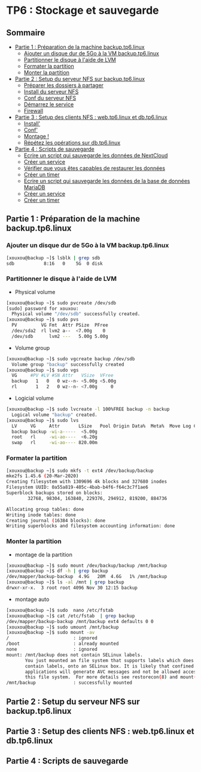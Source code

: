 # TP6 : Stockage et sauvegarde

## Sommaire

- [Partie 1 : Préparation de la machine backup.tp6.linux](#p1)
    - [Ajouter un disque dur de 5Go à la VM backup.tp6.linux](#p1.1)
    - [Partitionner le disque à l'aide de LVM](#p1.2)
    - [Formater la partition](#p1.3)
    - [Monter la partition](#p1.4)
- [Partie 2 : Setup du serveur NFS sur backup.tp6.linux](#p2)
    - [Préparer les dossiers à partager](#p2.1)
    - [Install du serveur NFS](#p2.2)
    - [Conf du serveur NFS](#p2.3)
    - [Démarrez le service](#2.4)
    - [Firewall](#p2.5)
- [Partie 3 : Setup des clients NFS : web.tp6.linux et db.tp6.linux](#p3)
    - [Install'](#p3.1)
    - [Conf'](#p3.2)
    - [Montage !](#p3.3)
    - [Répétez les opérations sur db.tp6.linux](#p3.4)
- [Partie 4 : Scripts de sauvegarde](#p4)
    - [Ecrire un script qui sauvegarde les données de NextCloud](#p4.1)
    - [Créer un service](#p4.2)
    - [Vérifier que vous êtes capables de restaurer les données](#p4.3)
    - [Créer un timer](#p4.4)
    - [Ecrire un script qui sauvegarde les données de la base de données MariaDB](#p4.5)
    - [Créer un service](#p4.6)
    - [Créer un timer](#p4.7)

## Partie 1 : Préparation de la machine backup.tp6.linux <a name="p1"></a>

### Ajouter un disque dur de 5Go à la VM backup.tp6.linux <a name="p1.1"></a>

```bash
[xouxou@backup ~]$ lsblk | grep sdb
sdb           8:16   0    5G  0 disk
```

### Partitionner le disque à l'aide de LVM <a name="p1.2"></a>

- Physical volume
```bash
[xouxou@backup ~]$ sudo pvcreate /dev/sdb
[sudo] password for xouxou:
  Physical volume "/dev/sdb" successfully created.
[xouxou@backup ~]$ sudo pvs
  PV         VG Fmt  Attr PSize  PFree
  /dev/sda2  rl lvm2 a--  <7.00g    0
  /dev/sdb      lvm2 ---   5.00g 5.00g
```
- Volume group
```bash
[xouxou@backup ~]$ sudo vgcreate backup /dev/sdb
  Volume group "backup" successfully created
[xouxou@backup ~]$ sudo vgs
  VG     #PV #LV #SN Attr   VSize  VFree
  backup   1   0   0 wz--n- <5.00g <5.00g
  rl       1   2   0 wz--n- <7.00g     0
```
- Logicial volume
```bash
[xouxou@backup ~]$ sudo lvcreate -l 100%FREE backup -n backup
  Logical volume "backup" created.
[xouxou@backup ~]$ sudo lvs
  LV     VG     Attr       LSize   Pool Origin Data%  Meta%  Move Log Cpy%Sync Convert
  backup backup -wi-a-----  <5.00g
  root   rl     -wi-ao----  <6.20g
  swap   rl     -wi-ao---- 820.00m
```

### Formater la partition <a name="p1.3"></a>

```bash
[xouxou@backup ~]$ sudo mkfs -t ext4 /dev/backup/backup
mke2fs 1.45.6 (20-Mar-2020)
Creating filesystem with 1309696 4k blocks and 327680 inodes
Filesystem UUID: 0a55a819-405c-4bab-b4f6-f64c3c7f1ae6
Superblock backups stored on blocks:
        32768, 98304, 163840, 229376, 294912, 819200, 884736

Allocating group tables: done
Writing inode tables: done
Creating journal (16384 blocks): done
Writing superblocks and filesystem accounting information: done
```

### Monter la partition <a name="p1.4"></a>

- montage de la partition
```bash
[xouxou@backup ~]$ sudo mount /dev/backup/backup /mnt/backup
[xouxou@backup ~]$ df -h | grep backup
/dev/mapper/backup-backup  4.9G   20M  4.6G   1% /mnt/backup
[xouxou@backup ~]$ ls -al /mnt | grep backup
drwxr-xr-x.  3 root root 4096 Nov 30 12:15 backup
```
- montage auto
```bash
[xouxou@backup ~]$ sudo  nano /etc/fstab
[xouxou@backup ~]$ cat /etc/fstab  | grep backup
/dev/mapper/backup-backup /mnt/backup ext4 defaults 0 0
[xouxou@backup ~]$ sudo umount /mnt/backup
[xouxou@backup ~]$ sudo mount -av
/                        : ignored
/boot                    : already mounted
none                     : ignored
mount: /mnt/backup does not contain SELinux labels.
       You just mounted an file system that supports labels which does not
       contain labels, onto an SELinux box. It is likely that confined
       applications will generate AVC messages and not be allowed access to
       this file system.  For more details see restorecon(8) and mount(8).
/mnt/backup              : successfully mounted
```

## Partie 2 : Setup du serveur NFS sur backup.tp6.linux <a name="p2"></a>

## Partie 3 : Setup des clients NFS : web.tp6.linux et db.tp6.linux <a name="p3"></a>

## Partie 4 : Scripts de sauvegarde <a name="p4"></a>